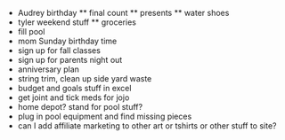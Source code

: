 * Audrey birthday
** final count
** presents
** water shoes
* tyler weekend stuff
** groceries 
* fill pool
* mom Sunday birthday time
* sign up for fall classes
* sign up for parents night out
* anniversary plan
* string trim, clean up side yard waste
* budget and goals stuff in excel
* get joint and tick meds for jojo
* home depot? stand for pool stuff?
* plug in pool equipment and find missing pieces
* can I add affiliate marketing to other art or tshirts or other stuff to site?